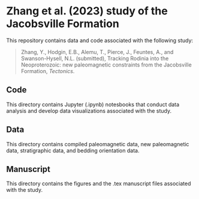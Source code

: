 # Zhang et al. (2023) study of the Jacobsville Formation

This repository contains data and code associated with the following study:

> Zhang, Y., Hodgin, E.B., Alemu, T., Pierce, J., Feuntes, A., and Swanson-Hysell, N.L. (submitted), Tracking Rodinia into the Neoproterozoic: new paleomagnetic constraints from the Jacobsville Formation, *Tectonics*.

## Code

This directory contains Jupyter (.ipynb) notesbooks that conduct data analysis and develop data visualizations associated with the study.

## Data

This directory contains compiled paleomagnetic data, new paleomagnetic data, stratigraphic data, and bedding orientation data.

## Manuscript

This directory contains the figures and the .tex manuscript files associated with the study.
